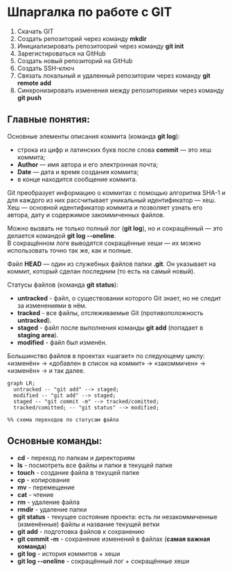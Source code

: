 # Шпаргалка по работе с GIT

1. Скачать GIT
2. Создать репозиторий через команду **mkdir**
3. Инициализировать репозитоорий через команду **git init**
4. Зарегистироваться на GitHub
5. Создать новый репозиторий на GitHub
6. Создать SSH-ключ
7. Связать локальный и удаленный репозитории через команду **git remote add**
8. Синхронизировать изменения между репозиториями через команду **git push**

## Главные понятия:

Основные элементы описания коммита (команда **git log**):
* строка из цифр и латинских букв после слова **commit** — это хеш коммита;
* **Author** — имя автора и его электронная почта;
* **Date** — дата и время создания коммита;
* в конце находится сообщение коммита.

Git преобразует информацию о коммитах с помощью алгоритма SHA-1 и для каждого из них рассчитывает уникальный идентификатор — хеш. <br>
Хеш — основной идентификатор коммита и позволяет узнать его автора, дату и содержимое закоммиченных файлов. <br>

Можно вызвать не только полный лог (**git log**), но и сокращённый — это делается командой **git log --oneline**. <br>
В сокращённом логе выводятся сокращённые хеши — их можно использовать точно так же, как и полные. <br>

Файл **HEAD** — один из служебных файлов папки **.git**. Он указывает на коммит, который сделан последним (то есть на самый новый).

Статусы файлов (команда **git status**):
* **untracked** - файл, о существовании которого Git знает, но не следит за изменениями в нём.
* **tracked** - все файлы, отслеживаемые Git (противоположность **untracked**).
* **staged** - файл после выполнения команды **git add** (попадает в **staging area**).
* **modified** - файл был изменён.

Большинство файлов в проектах «шагает» по следующему циклу: «изменён» → «добавлен в список на коммит» → «закоммичен» → «изменён» → и так далее.

```mermaid
graph LR;
  untracked -- "git add" --> staged;
  modified -- "git add" --> staged;
  staged -- "git commit -m" --> tracked/comitted;
  tracked/comitted; -- "git status" --> modified;

%% схема переходов по статусам файла
``` 

## Основные команды:

* __cd__ - переход по папкам и директориям
* __ls__ - посмотреть все файлы и папки в текущей папке
* __touch__ - создание файла в текущей папке
* __cp__ - копирование
* __mv__ - перемещение
* __cat__ - чтение
* __rm__ - удаление файла
* __rmdir__ - удаление папки
* __git status__ - текущее состояние проекта: есть ли незакоммиченные (изменённые) файлы и название текущей ветки
* __git add__ - подготовка файлов к сохранению
* __git commit -m__ - сохранение изменений в файлах (**самая важная команда**)
* __git log__ - история коммитов + хеши
* __git log --oneline__ - сокращённый лог + сокращённые хеши